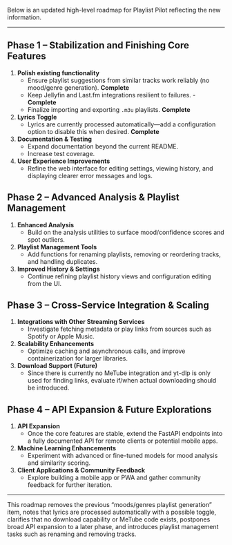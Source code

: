 Below is an updated high-level roadmap for Playlist Pilot reflecting the new information.

---

## Phase 1 – Stabilization and Finishing Core Features
1. **Polish existing functionality**
   - Ensure playlist suggestions from similar tracks work reliably (no mood/genre generation). **Complete**
   - Keep Jellyfin and Last.fm integrations resilient to failures. - **Complete**
   - Finalize importing and exporting `.m3u` playlists. **Complete**
2. **Lyrics Toggle**
   - Lyrics are currently processed automatically—add a configuration option to disable this when desired. **Complete**
3. **Documentation & Testing**
   - Expand documentation beyond the current README.
   - Increase test coverage.
4. **User Experience Improvements**
   - Refine the web interface for editing settings, viewing history, and displaying clearer error messages and logs.

## Phase 2 – Advanced Analysis & Playlist Management
1. **Enhanced Analysis**
   - Build on the analysis utilities to surface mood/confidence scores and spot outliers.
2. **Playlist Management Tools**
   - Add functions for renaming playlists, removing or reordering tracks, and handling duplicates.
3. **Improved History & Settings**
   - Continue refining playlist history views and configuration editing from the UI.

## Phase 3 – Cross-Service Integration & Scaling
1. **Integrations with Other Streaming Services**
   - Investigate fetching metadata or play links from sources such as Spotify or Apple Music.
2. **Scalability Enhancements**
   - Optimize caching and asynchronous calls, and improve containerization for larger libraries.
3. **Download Support (Future)**
   - Since there is currently no MeTube integration and yt-dlp is only used for finding links, evaluate if/when actual downloading should be introduced.

## Phase 4 – API Expansion & Future Explorations
1. **API Expansion**
   - Once the core features are stable, extend the FastAPI endpoints into a fully documented API for remote clients or potential mobile apps.
2. **Machine Learning Enhancements**
   - Experiment with advanced or fine-tuned models for mood analysis and similarity scoring.
3. **Client Applications & Community Feedback**
   - Explore building a mobile app or PWA and gather community feedback for further iteration.

---

This roadmap removes the previous “moods/genres playlist generation” item, notes that lyrics are processed automatically with a possible toggle, clarifies that no download capability or MeTube code exists, postpones broad API expansion to a later phase, and introduces playlist management tasks such as renaming and removing tracks.

